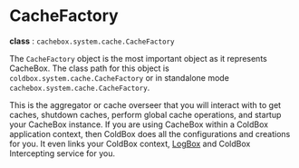 # CacheFactory

**class** : `cachebox.system.cache.CacheFactory`


The `CacheFactory` object is the most important object as it represents CacheBox. The class path for this object is `coldbox.system.cache.CacheFactory` or in standalone mode `cachebox.system.cache.CacheFactory`. 

This is the aggregator or cache overseer that you will interact with to get caches, shutdown caches, perform global cache operations, and startup your CacheBox instance. If you are using CacheBox within a ColdBox application context, then ColdBox does all the configurations and creations for you. It even links your ColdBox context, [LogBox](http://logbox.ortusbooks.com) and ColdBox Intercepting service for you.
